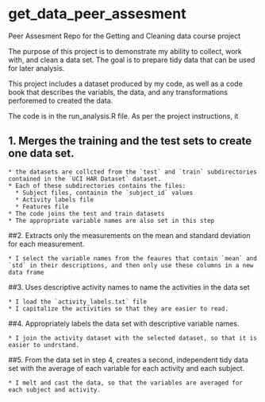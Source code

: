 # get_data_peer_assesment
Peer Assesment Repo for the Getting and Cleaning data course project

The purpose of this project is to demonstrate my ability to collect, work with, and clean a data set. The goal is to prepare tidy data that can be used for later analysis. 

This project includes a dataset produced by my code, as well as a code book that describes the variabls, the data, and any transformations perforemed to created the data. 

The code is in the run_analysis.R file. As per the project instructions, it 
  ## 1. Merges the training and the test sets to create one data set.
  
    * the datasets are collcted from the `test` and `train` subdirectories contained in the `UCI HAR Dataset` dataset.
    * Each of these subdirectories contains the files:
      * Subject files, containin the `subject_id` values
      * Activity labels file
      * Features file
    * The code joins the test and train datasets
    * The appropriate variable names are also set in this step
    
  ##2. Extracts only the measurements on the mean and standard deviation for each measurement. 
  
    * I select the variable names from the feaures that contain `mean` and `std` in their descriptions, and then only use these columns in a new data frame
  
  ##3. Uses descriptive activity names to name the activities in the data set
  
    * I load the `activity_labels.txt` file 
    * I capitalize the activities so that they are easier to read.
  
  ##4. Appropriately labels the data set with descriptive variable names. 
  
    * I join the activity dataset with the selected dataset, so that it is easier to undrstand.
  
  ##5. From the data set in step 4, creates a second, independent tidy data set with the average of each variable for each activity and each subject.
  
    * I melt and cast the data, so that the variables are averaged for each subject and activity.

